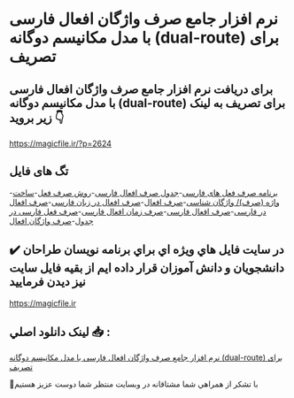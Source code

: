 # نرم افزار جامع صرف واژگان افعال فارسی با مدل مکانیسم دوگانه (dual-route) برای تصریف

## برای دریافت نرم افزار جامع صرف واژگان افعال فارسی با مدل مکانیسم دوگانه (dual-route) برای تصریف به لینک زیر بروید 👇

https://magicfile.ir/?p=2624

## تگ های فایل

-[برنامه صرف فعل های فارسی](https://magicfile.ir/product/%d9%86%d8%b1%d9%85-%d8%a7%d9%81%d8%b2%d8%a7%d8%b1-%d8%ac%d8%a7%d9%85%d8%b9-%d8%b5%d8%b1%d9%81-%d9%88%d8%a7%da%98%da%af%d8%a7%d9%86-%d8%a7%d9%81%d8%b9%d8%a7%d9%84-%d9%81%d8%a7%d8%b1%d8%b3%db%8c-%d8%a8%d8%a7%d9%85%d8%af%d9%84-%d9%85%da%a9%d8%a7%d9%86%db%8c%d8%b3%d9%85-%d8%af%d9%88%da%af%d8%a7%d9%86%d9%87/)-[جدول صرف افعال فارسی](https://magicfile.ir/product/%d9%86%d8%b1%d9%85-%d8%a7%d9%81%d8%b2%d8%a7%d8%b1-%d8%ac%d8%a7%d9%85%d8%b9-%d8%b5%d8%b1%d9%81-%d9%88%d8%a7%da%98%da%af%d8%a7%d9%86-%d8%a7%d9%81%d8%b9%d8%a7%d9%84-%d9%81%d8%a7%d8%b1%d8%b3%db%8c-%d8%a8%d8%a7%d9%85%d8%af%d9%84-%d9%85%da%a9%d8%a7%d9%86%db%8c%d8%b3%d9%85-%d8%af%d9%88%da%af%d8%a7%d9%86%d9%87/)-[روش صرف فعل](https://magicfile.ir/product/%d9%86%d8%b1%d9%85-%d8%a7%d9%81%d8%b2%d8%a7%d8%b1-%d8%ac%d8%a7%d9%85%d8%b9-%d8%b5%d8%b1%d9%81-%d9%88%d8%a7%da%98%da%af%d8%a7%d9%86-%d8%a7%d9%81%d8%b9%d8%a7%d9%84-%d9%81%d8%a7%d8%b1%d8%b3%db%8c-%d8%a8%d8%a7%d9%85%d8%af%d9%84-%d9%85%da%a9%d8%a7%d9%86%db%8c%d8%b3%d9%85-%d8%af%d9%88%da%af%d8%a7%d9%86%d9%87/)-[ساخت واژه (صرف)/ واژگان شناسی](https://magicfile.ir/product/%d9%86%d8%b1%d9%85-%d8%a7%d9%81%d8%b2%d8%a7%d8%b1-%d8%ac%d8%a7%d9%85%d8%b9-%d8%b5%d8%b1%d9%81-%d9%88%d8%a7%da%98%da%af%d8%a7%d9%86-%d8%a7%d9%81%d8%b9%d8%a7%d9%84-%d9%81%d8%a7%d8%b1%d8%b3%db%8c-%d8%a8%d8%a7%d9%85%d8%af%d9%84-%d9%85%da%a9%d8%a7%d9%86%db%8c%d8%b3%d9%85-%d8%af%d9%88%da%af%d8%a7%d9%86%d9%87/)-[صرف افعال](https://magicfile.ir/product/%d9%86%d8%b1%d9%85-%d8%a7%d9%81%d8%b2%d8%a7%d8%b1-%d8%ac%d8%a7%d9%85%d8%b9-%d8%b5%d8%b1%d9%81-%d9%88%d8%a7%da%98%da%af%d8%a7%d9%86-%d8%a7%d9%81%d8%b9%d8%a7%d9%84-%d9%81%d8%a7%d8%b1%d8%b3%db%8c-%d8%a8%d8%a7%d9%85%d8%af%d9%84-%d9%85%da%a9%d8%a7%d9%86%db%8c%d8%b3%d9%85-%d8%af%d9%88%da%af%d8%a7%d9%86%d9%87/)-[صرف افعال در زبان فارسی](https://magicfile.ir/product/%d9%86%d8%b1%d9%85-%d8%a7%d9%81%d8%b2%d8%a7%d8%b1-%d8%ac%d8%a7%d9%85%d8%b9-%d8%b5%d8%b1%d9%81-%d9%88%d8%a7%da%98%da%af%d8%a7%d9%86-%d8%a7%d9%81%d8%b9%d8%a7%d9%84-%d9%81%d8%a7%d8%b1%d8%b3%db%8c-%d8%a8%d8%a7%d9%85%d8%af%d9%84-%d9%85%da%a9%d8%a7%d9%86%db%8c%d8%b3%d9%85-%d8%af%d9%88%da%af%d8%a7%d9%86%d9%87/)-[صرف افعال در فارسی](https://magicfile.ir/product/%d9%86%d8%b1%d9%85-%d8%a7%d9%81%d8%b2%d8%a7%d8%b1-%d8%ac%d8%a7%d9%85%d8%b9-%d8%b5%d8%b1%d9%81-%d9%88%d8%a7%da%98%da%af%d8%a7%d9%86-%d8%a7%d9%81%d8%b9%d8%a7%d9%84-%d9%81%d8%a7%d8%b1%d8%b3%db%8c-%d8%a8%d8%a7%d9%85%d8%af%d9%84-%d9%85%da%a9%d8%a7%d9%86%db%8c%d8%b3%d9%85-%d8%af%d9%88%da%af%d8%a7%d9%86%d9%87/)-[صرف افعال فارسی](https://magicfile.ir/product/%d9%86%d8%b1%d9%85-%d8%a7%d9%81%d8%b2%d8%a7%d8%b1-%d8%ac%d8%a7%d9%85%d8%b9-%d8%b5%d8%b1%d9%81-%d9%88%d8%a7%da%98%da%af%d8%a7%d9%86-%d8%a7%d9%81%d8%b9%d8%a7%d9%84-%d9%81%d8%a7%d8%b1%d8%b3%db%8c-%d8%a8%d8%a7%d9%85%d8%af%d9%84-%d9%85%da%a9%d8%a7%d9%86%db%8c%d8%b3%d9%85-%d8%af%d9%88%da%af%d8%a7%d9%86%d9%87/)-[صرف زمان افعال فارسی](https://magicfile.ir/product/%d9%86%d8%b1%d9%85-%d8%a7%d9%81%d8%b2%d8%a7%d8%b1-%d8%ac%d8%a7%d9%85%d8%b9-%d8%b5%d8%b1%d9%81-%d9%88%d8%a7%da%98%da%af%d8%a7%d9%86-%d8%a7%d9%81%d8%b9%d8%a7%d9%84-%d9%81%d8%a7%d8%b1%d8%b3%db%8c-%d8%a8%d8%a7%d9%85%d8%af%d9%84-%d9%85%da%a9%d8%a7%d9%86%db%8c%d8%b3%d9%85-%d8%af%d9%88%da%af%d8%a7%d9%86%d9%87/)-[صرف فعل فارسی در جدول](https://magicfile.ir/product/%d9%86%d8%b1%d9%85-%d8%a7%d9%81%d8%b2%d8%a7%d8%b1-%d8%ac%d8%a7%d9%85%d8%b9-%d8%b5%d8%b1%d9%81-%d9%88%d8%a7%da%98%da%af%d8%a7%d9%86-%d8%a7%d9%81%d8%b9%d8%a7%d9%84-%d9%81%d8%a7%d8%b1%d8%b3%db%8c-%d8%a8%d8%a7%d9%85%d8%af%d9%84-%d9%85%da%a9%d8%a7%d9%86%db%8c%d8%b3%d9%85-%d8%af%d9%88%da%af%d8%a7%d9%86%d9%87/)-[صرف واژگان افعال](https://magicfile.ir/product/%d9%86%d8%b1%d9%85-%d8%a7%d9%81%d8%b2%d8%a7%d8%b1-%d8%ac%d8%a7%d9%85%d8%b9-%d8%b5%d8%b1%d9%81-%d9%88%d8%a7%da%98%da%af%d8%a7%d9%86-%d8%a7%d9%81%d8%b9%d8%a7%d9%84-%d9%81%d8%a7%d8%b1%d8%b3%db%8c-%d8%a8%d8%a7%d9%85%d8%af%d9%84-%d9%85%da%a9%d8%a7%d9%86%db%8c%d8%b3%d9%85-%d8%af%d9%88%da%af%d8%a7%d9%86%d9%87/)

## ✔️ در سايت فايل هاي ويژه اي براي برنامه نويسان طراحان دانشجويان و دانش آموزان قرار داده ايم از بقيه فايل سايت نيز ديدن فرماييد

https://magicfile.ir


## لينک دانلود اصلي 📥 :

[نرم افزار جامع صرف واژگان افعال فارسی با مدل مکانیسم دوگانه (dual-route) برای تصریف](https://magicfile.ir/product/%d9%86%d8%b1%d9%85-%d8%a7%d9%81%d8%b2%d8%a7%d8%b1-%d8%ac%d8%a7%d9%85%d8%b9-%d8%b5%d8%b1%d9%81-%d9%88%d8%a7%da%98%da%af%d8%a7%d9%86-%d8%a7%d9%81%d8%b9%d8%a7%d9%84-%d9%81%d8%a7%d8%b1%d8%b3%db%8c-%d8%a8%d8%a7%d9%85%d8%af%d9%84-%d9%85%da%a9%d8%a7%d9%86%db%8c%d8%b3%d9%85-%d8%af%d9%88%da%af%d8%a7%d9%86%d9%87/) 


🙏با تشکر از همراهي شما مشتاقانه در وبسایت منتظر شما دوست عزیز هستیم

